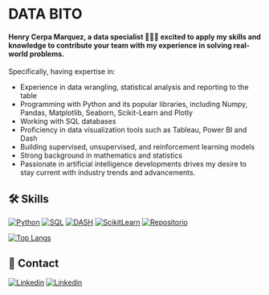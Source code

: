 
# DATA BITO
#### Henry Cerpa Marquez, a data specialist 👨🏽‍💼 excited to apply my skills and knowledge to contribute your team with my experience in solving real-world problems. 

Specifically, having expertise in:
- Experience in data wrangling, statistical analysis and reporting to the table
- Programming with Python and its popular libraries, including Numpy, Pandas, Matplotlib, Seaborn, Scikit-Learn and Plotly
- Working with SQL databases
- Proficiency in data visualization tools such as Tableau, Power BI and Dash
- Building supervised, unsupervised, and reinforcement learning models
- Strong background in mathematics and statistics
- Passionate in artificial intelligence developments drives my desire to stay current with industry trends and advancements.

## 🛠️ Skills

[![Python](https://img.shields.io/badge/Python-0d1117?style=for-the-badge&logo=Python&logoColor=white&labelColor=101010)](https://www.python.org/)
[![SQL](https://img.shields.io/badge/SQL-0d1117?style=for-the-badge&logo=Liquibase&logoColor=white&labelColor=101010)](https://es.wikipedia.org/wiki/SQL)
[![DASH](https://img.shields.io/badge/DASH-0d1117?style=for-the-badge&logo=DASH&logoColor=white&labelColor=101010)](https://dash.plotly.com/)
[![ScikitLearn](https://img.shields.io/badge/ScikitLearn-0d1117?style=for-the-badge&logo=ScikitLearn&logoColor=white&labelColor=101010)](https://scikit-learn.org/stable/)
[![Repositorio](https://img.shields.io/badge/Repositorio-0d1117?style=for-the-badge&logo=GitHub&logoColor=white&labelColor=101010)](https://github.com/thedatabito?tab=repositories)


[![Top Langs](https://github-readme-stats.vercel.app/api/top-langs/?username=thedatabito&layout=compact)](https://github.com/anuraghazra/github-readme-stats)

## 💼 Contact

[![Linkedin](https://img.shields.io/badge/@thedatabito-0d1117?style=for-the-badge&logo=Linkedin&logoColor=white&labelColor=101010)](https://www.linkedin.com/in/thedatabito)
[![Linkedin](https://img.shields.io/badge/www.thedatabito.com-0d1117?style=for-the-badge&logo=chrome&logoColor=white&labelColor=101010)](https://www.thedatabito.com)
